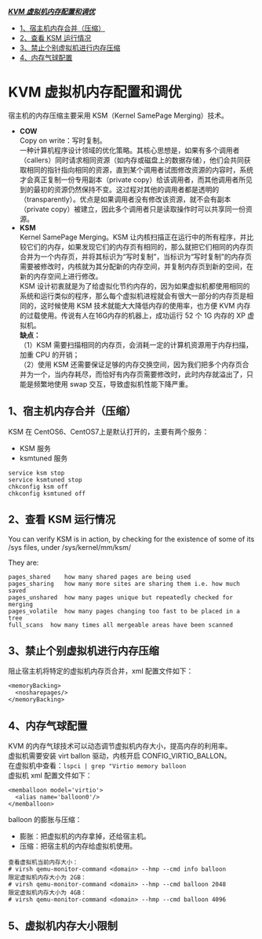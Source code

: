***[KVM 虚拟机内存配置和调优](https://github.com/Leanna-Lee/MyNotes/blob/master/Virtualization/KVM%E8%99%9A%E6%8B%9F%E6%9C%BA%E5%86%85%E5%AD%98%E9%85%8D%E7%BD%AE%E5%92%8C%E8%B0%83%E4%BC%98.md#kvm-%E8%99%9A%E6%8B%9F%E6%9C%BA%E5%86%85%E5%AD%98%E9%85%8D%E7%BD%AE%E5%92%8C%E8%B0%83%E4%BC%98)***  
- [1、宿主机内存合并（压缩）](https://github.com/Leanna-Lee/MyNotes/blob/master/Virtualization/KVM%E8%99%9A%E6%8B%9F%E6%9C%BA%E5%86%85%E5%AD%98%E9%85%8D%E7%BD%AE%E5%92%8C%E8%B0%83%E4%BC%98.md#1%E5%AE%BF%E4%B8%BB%E6%9C%BA%E5%86%85%E5%AD%98%E5%90%88%E5%B9%B6%E5%8E%8B%E7%BC%A9)   
- [2、查看 KSM 运行情况](https://github.com/Leanna-Lee/MyNotes/blob/master/Virtualization/KVM%E8%99%9A%E6%8B%9F%E6%9C%BA%E5%86%85%E5%AD%98%E9%85%8D%E7%BD%AE%E5%92%8C%E8%B0%83%E4%BC%98.md#2%E6%9F%A5%E7%9C%8B-ksm-%E8%BF%90%E8%A1%8C%E6%83%85%E5%86%B5)  
- [3、禁止个别虚拟机进行内存压缩](https://github.com/Leanna-Lee/MyNotes/blob/master/Virtualization/KVM%E8%99%9A%E6%8B%9F%E6%9C%BA%E5%86%85%E5%AD%98%E9%85%8D%E7%BD%AE%E5%92%8C%E8%B0%83%E4%BC%98.md#3%E7%A6%81%E6%AD%A2%E4%B8%AA%E5%88%AB%E8%99%9A%E6%8B%9F%E6%9C%BA%E8%BF%9B%E8%A1%8C%E5%86%85%E5%AD%98%E5%8E%8B%E7%BC%A9)  
- [4、内存气球配置](https://github.com/Leanna-Lee/MyNotes/blob/master/Virtualization/KVM%E8%99%9A%E6%8B%9F%E6%9C%BA%E5%86%85%E5%AD%98%E9%85%8D%E7%BD%AE%E5%92%8C%E8%B0%83%E4%BC%98.md#4%E5%86%85%E5%AD%98%E6%B0%94%E7%90%83%E9%85%8D%E7%BD%AE)
# KVM 虚拟机内存配置和调优
宿主机的内存压缩主要采用 KSM（Kernel SamePage Merging）技术。  
- **COW**  
Copy on write：写时复制。  
一种计算机程序设计领域的优化策略。其核心思想是，如果有多个调用者（callers）同时请求相同资源（如内存或磁盘上的数据存储），他们会共同获取相同的指针指向相同的资源，直到某个调用者试图修改资源的内容时，系统才会真正复制一份专用副本（private copy）给该调用者，而其他调用者所见到的最初的资源仍然保持不变。这过程对其他的调用者都是透明的（transparently）。优点是如果调用者没有修改该资源，就不会有副本（private copy）被建立，因此多个调用者只是读取操作时可以共享同一份资源。  
- **KSM**  
Kernel SamePage Merging。KSM 让内核扫描正在运行中的所有程序，并比较它们的内存，如果发现它们的内存页有相同的，那么就把它们相同的内存页合并为一个内存页，并将其标识为“写时复制”，当标识为“写时复制”的内存页需要被修改时，内核就为其分配新的内存空间，并复制内存页到新的空间，在新的内存空间上进行修改。  
KSM 设计初衷就是为了给虚拟化节约内存的，因为如果虚拟机都使用相同的系统和运行类似的程序，那么每个虚拟机进程就会有很大一部分的内存页是相同的，这时候使用 KSM 技术就能大大降低内存的使用率，也方便 KVM 内存的过载使用。传说有人在16G内存的机器上，成功运行 52 个 1G 内存的 XP 虚拟机。  
**缺点：**  
（1）KSM 需要扫描相同的内存页，会消耗一定的计算机资源用于内存扫描，加重 CPU 的开销；  
（2）使用 KSM 还需要保证足够的内存交换空间，因为我们把多个内存页合并为一个，当内存耗尽，而恰好有内存页需要修改时，此时内存就溢出了，只能是频繁地使用 swap 交互，导致虚拟机性能下降严重。
## 1、宿主机内存合并（压缩）
KSM 在 CentOS6、CentOS7上是默认打开的，主要有两个服务：  
- KSM 服务  
- ksmtuned 服务
```
service ksm stop
service ksmtuned stop
chkconfig ksm off
chkconfig ksmtuned off
```  
## 2、查看 KSM 运行情况
You can verify KSM is in action, by checking for the existence of some of its /sys files, under /sys/kernel/mm/ksm/

They are:
```
pages_shared	how many shared pages are being used  
pages_sharing	how many more sites are sharing them i.e. how much saved  
pages_unshared	how many pages unique but repeatedly checked for merging  
pages_volatile	how many pages changing too fast to be placed in a tree  
full_scans	how many times all mergeable areas have been scanned  
```  
## 3、禁止个别虚拟机进行内存压缩
阻止宿主机将特定的虚拟机内存页合并，xml 配置文件如下：  
```
<memoryBacking>  
  <nosharepages/>
</memoryBacking>
```  
## 4、内存气球配置
KVM 的内存气球技术可以动态调节虚拟机内存大小，提高内存的利用率。  
虚拟机需要安装 virt ballon 驱动，内核开启 CONFIG_VIRTIO_BALLON。  
在虚拟机中查看：`lspci | grep "Virtio memory balloon`  
虚拟机 xml 配置文件如下：  
```
<memballoon model='virtio'>  
  <alias name='balloon0'/>
</memballoon>
```  
balloon 的膨胀与压缩：  
- 膨胀：把虚拟机的内存拿掉，还给宿主机。  
- 压缩：把宿主机的内存给虚拟机使用。  
```
查看虚拟机当前内存大小：  
# virsh qemu-monitor-command <domain> --hmp --cmd info balloon  
限定虚拟机内存大小为 2GB：  
# virsh qemu-monitor-command <domain> --hmp --cmd balloon 2048  
限定虚拟机内存大小为 4GB：  
# virsh qemu-monitor-command <domain> --hmp --cmd balloon 4096
```  
## 5、虚拟机内存大小限制